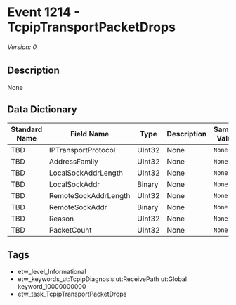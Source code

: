 # Event 1214 - TcpipTransportPacketDrops
###### Version: 0

## Description
None

## Data Dictionary
|Standard Name|Field Name|Type|Description|Sample Value|
|---|---|---|---|---|
|TBD|IPTransportProtocol|UInt32|None|`None`|
|TBD|AddressFamily|UInt32|None|`None`|
|TBD|LocalSockAddrLength|UInt32|None|`None`|
|TBD|LocalSockAddr|Binary|None|`None`|
|TBD|RemoteSockAddrLength|UInt32|None|`None`|
|TBD|RemoteSockAddr|Binary|None|`None`|
|TBD|Reason|UInt32|None|`None`|
|TBD|PacketCount|UInt32|None|`None`|

## Tags
* etw_level_Informational
* etw_keywords_ut:TcpipDiagnosis ut:ReceivePath ut:Global keyword_10000000000
* etw_task_TcpipTransportPacketDrops